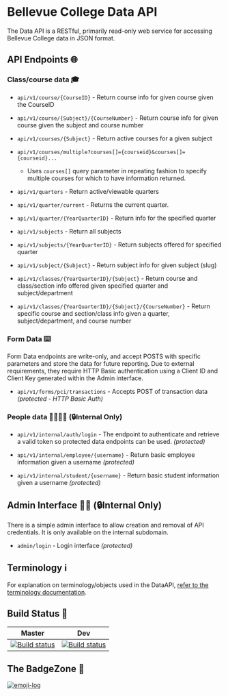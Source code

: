 # Bellevue College Data API

The Data API is a RESTful, primarily read-only web service for accessing Bellevue College data in JSON format.

## API Endpoints 🌐

### Class/course data 🎓

- `api/v1/course/{CourseID}` - Return course info for given course given the CourseID

- `api/v1/course/{Subject}/{CourseNumber}` - Return course info for given course given the subject and course number

- `api/v1/courses/{Subject}` - Return active courses for a given subject

- `api/v1/courses/multiple?courses[]={courseid}&courses[]={courseid}...`       
  - Uses `courses[]` query parameter in repeating fashion to specify multiple courses for which to have information returned.

- `api/v1/quarters` - Return active/viewable quarters

- `api/v1/quarter/current` - Returns the current quarter.
    
- `api/v1/quarter/{YearQuarterID}` - Return info for the specified quarter

- `api/v1/subjects` - Return all subjects
- `api/v1/subjects/{YearQuarterID}` - Return subjects offered for specified quarter
- `api/v1/subject/{Subject}` - Return subject info for given subject (slug)

- `api/v1/classes/{YearQuarterID}/{Subject}` - Return course and class/section info offered given specified quarter and subject/department

- `api/v1/classes/{YearQuarterID}/{Subject}/{CourseNumber}` - Return specific course and section/class info given a quarter, subject/department, and course number

### Form Data ⌨️

Form Data endpoints are write-only, and accept POSTS with specific parameters and store the data for future reporting. Due to external requirements, they require HTTP Basic authentication using a Client ID and Client Key generated within the Admin interface.

- `api/v1/forms/pci/transactions` - Accepts POST of transaction data _(protected - HTTP Basic Auth)_

### People data 👩‍🎓👨‍🎓 (🔒Internal Only)

- `api/v1/internal/auth/login` - The endpoint to authenticate and retrieve a valid token so protected data endpoints can be used. _(protected)_

- `api/v1/internal/employee/{username}` - Return basic employee information given a username _(protected)_

- `api/v1/internal/student/{username}` - Return basic student information given a username _(protected)_

## Admin Interface 👩‍💻 (🔒Internal Only)

There is a simple admin interface to allow creation and removal of API credentials. 
It is only available on the internal subdomain.

* `admin/login` - Login interface _(protected)_


## Terminology ℹ️

For explanation on terminology/objects used in the DataAPI, [refer to the terminology documentation](terminology.md).

## Build Status 🚀

| Master | Dev |
|---|---|
| [![Build status](https://dev.azure.com/bcintegration/data-api/_apis/build/status/data-api-master)](https://dev.azure.com/bcintegration/data-api/_build/latest?definitionId=20) | [![Build status](https://dev.azure.com/bcintegration/data-api/_apis/build/status/data-api-dev)](https://dev.azure.com/bcintegration/data-api/_build/latest?definitionId=19) |

## The BadgeZone 💫

[![emoji-log](https://cdn.rawgit.com/ahmadawais/stuff/ca97874/emoji-log/flat-round.svg)](https://github.com/ahmadawais/Emoji-Log/)

